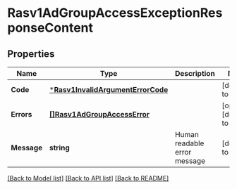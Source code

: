 # Rasv1AdGroupAccessExceptionResponseContent

## Properties
Name | Type | Description | Notes
------------ | ------------- | ------------- | -------------
**Code** | [***Rasv1InvalidArgumentErrorCode**](RASv1InvalidArgumentErrorCode.md) |  | [default to null]
**Errors** | [**[]Rasv1AdGroupAccessError**](RASv1AdGroupAccessError.md) |  | [optional] [default to null]
**Message** | **string** | Human readable error message | [default to null]

[[Back to Model list]](../README.md#documentation-for-models) [[Back to API list]](../README.md#documentation-for-api-endpoints) [[Back to README]](../README.md)

